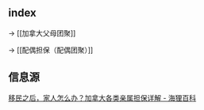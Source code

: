 ## index

-> [[加拿大父母团聚]]

-> [[配偶担保（配偶团聚）]]

## 信息源

[移民之后，家人怎么办？加拿大各类亲属担保详解 - 海狸百科](https://www.hailibk.com/knowledge/family-sponsorship/)